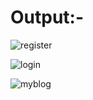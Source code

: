 <h1>Output:-</h1>


![register](https://github.com/Himanshu1529/Simple-Blog-Application/assets/173781047/3d73c280-5b3b-4a15-9908-a56e7a3e5a98)

![login](https://github.com/Himanshu1529/Simple-Blog-Application/assets/173781047/5e94ad40-bcb0-458d-8ff8-393c613aaa7d)


![myblog](https://github.com/Himanshu1529/Simple-Blog-Application/assets/173781047/05175fed-5270-4c83-90e5-658d6ca0c876)
